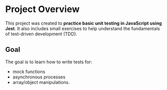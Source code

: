 # Project Overview
This project was created to **practice basic unit testing in JavaScript using Jest**.
It also includes small exercises to help understand the fundamentals of test-driven development (TDD).

## Goal
The goal is to learn how to write tests for: 
- mock functions
- asynchronous processes
- array/object manipulations.
